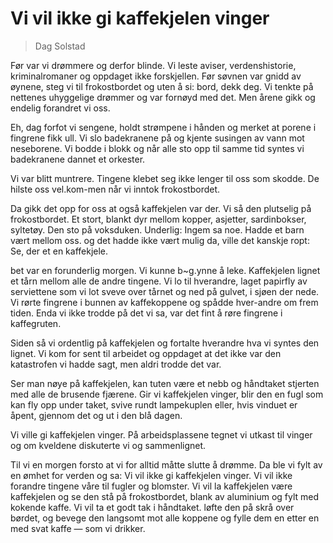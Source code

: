 # Vi vil ikke gi kaffekjelen vinger
> Dag Solstad

Før var vi drømmere og derfor blinde. Vi leste aviser, verdenshistorie, kriminalromaner og oppdaget ikke forskjellen. Før søvnen var gnidd av øynene, steg vi til frokostbordet og uten å si: bord, dekk deg. Vi tenkte på nettenes uhyggelige drømmer og var fornøyd med det. Men årene gikk og endelig forandret vi oss.

Eh, dag forfot vi sengene, holdt strømpene i hånden og merket at porene i fingrene fikk ull. Vi slo badekranene på og kjente susingen av vann mot neseborene. Vi bodde i blokk og når alle sto opp til samme tid syntes vi badekranene dannet et orkester.

Vi var blitt muntrere. Tingene klebet seg ikke lenger til oss som skodde. De hilste oss vel.kom-men når vi inntok frokostbordet.

Da gikk det opp for oss at også kaffekjelen var der. Vi så den plutselig på frokostbordet. Et stort, blankt dyr mellom kopper, asjetter, sardinbokser, syltetøy. Den sto på voksduken. Underlig: Ingem sa noe. Hadde et barn vært mellom oss. og det hadde ikke vært mulig da, ville det kanskje ropt: Se, der et en kaffekjele.

bet var en forunderlig morgen.  Vi kunne b~g.ynne å leke. Kaffekjelen lignet et tårn mellom alle de andre tingene. Vi lo til hverandre, laget 
papirfly av serviettene som vi lot sveve over tårnet og ned på gulvet, i sjøen der nede. Vi  rørte fingrene i bunnen av kaffekoppene og spådde hver-andre om frem tiden. Enda vi ikke trodde på  det vi sa, var det fint å røre fingrene i kaffegruten.

Siden så vi ordentlig på kaffekjelen og fortalte hverandre hva vi syntes den lignet. Vi kom for sent til arbeidet og oppdaget at det ikke var den katastrofen vi hadde sagt, men aldri trodde det var.

Ser man nøye på kaffekjelen, kan tuten være et nebb og håndtaket stjerten med alle de brusende fjærene. Gir vi kaffekjelen vinger, blir den en fugl som kan fly opp under taket, svive rundt lampekuplen eller, hvis vinduet er åpent, gjennom det og ut i den blå dagen.

Vi ville gi kaffekjelen vinger. På arbeidsplassene tegnet vi utkast til vinger og om kveldene diskuterte vi og sammenlignet.

Til vi en morgen forsto at vi for alltid måtte slutte å drømme. Da ble vi fylt av en ømhet for verden og sa: Vi vil ikke gi kaffekjelen vinger. Vi vil ikke forandre tingene våre til fugler og blomster. Vi vil la kaffekjelen være kaffekjelen og se den stå på frokostbordet, blank av aluminium og fylt med kokende kaffe. Vi vil ta et godt tak i håndtaket. løfte den på skrå over børdet, og bevege den langsomt mot alle koppene og fylle dem en etter en med svat kaffe — som vi drikker.